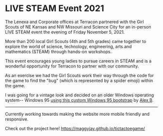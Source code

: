 # LIVE STEAM Event 2021

The Lenexa and Corporate offices at Terracon partnered with the Girl Scouts of NE Kansas and NW Missouri and Science City for an in-person LIVE STEAM event the evening of Friday November 5, 2021.  

More than 200 local Girl Scouts (4th and 5th grades) came together to explore the world of science, technology, engineering, arts and mathematics (STEAM) through hands-on workshops.  

This event encourages young ladies to pursue careers in STEAM and is a wonderful opportunity for Terracon to partner with our community.

As an exercise we had the Girl Scouts work their way through the code for the game to find the "bug" (which is represented by a spider emoji) within the game.

I was going for a vintage look and decided on an older Windows operating system-- Windows 95 <a href="https://alexbsoft.github.io/win95.css/">using this custom Windows 95 bootstrap</a> by <a href = "https://alex-b.me/">Alex B</a>. 

_______________________________________________

Currently working towards making the website more mobile friendly and responsive. 

Check out the project here! https://maggyjay.github.io/tictactoegame/


